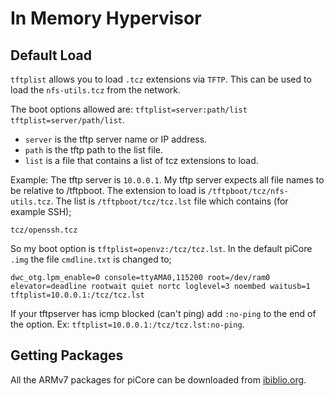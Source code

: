 # In Memory Hypervisor

## Default Load

`tftplist` allows you to load `.tcz` extensions via `TFTP`. This can be used to load the `nfs-utils.tcz` from the network.

The boot options allowed are: `tftplist=server:path/list tftplist=server/path/list`.

* `server` is the tftp server name or IP address.
* `path` is the tftp path to the list file.
* `list` is a file that contains a list of tcz extensions to load.

Example: The tftp server is `10.0.0.1`. My tftp server expects all file names to be relative to /tftpboot. The extension to load is `/tftpboot/tcz/nfs-utils.tcz`. The list is `/tftpboot/tcz/tcz.lst` file which contains (for example SSH);

    tcz/openssh.tcz

So my boot option is `tftplist=openvz:/tcz/tcz.lst`. In the default piCore `.img` the file `cmdline.txt` is changed to;

    dwc_otg.lpm_enable=0 console=ttyAMA0,115200 root=/dev/ram0 elevator=deadline rootwait quiet nortc loglevel=3 noembed waitusb=1 tftplist=10.0.0.1:/tcz/tcz.lst

If your tftpserver has icmp blocked (can't ping) add `:no-ping` to the end of the option. Ex: `tftplist=10.0.0.1:/tcz/tcz.lst:no-ping`.

## Getting Packages

All the ARMv7 packages for piCore can be downloaded from [ibiblio.org](http://distro.ibiblio.org/tinycorelinux/8.x/armv7/tcz/).
